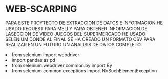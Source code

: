 # WEB-SCARPING
 PARA ESTE PROYTECTO DE EXTRACCION DE DATOS E INFORMACION HE USADO REQUEST PARA MELI Y PARA OBTENER INFORMACION DE LASECCION DE VIDEO JUEGOS DEL SUPERMERCADO HE USADO SELENIUM DONDE AL FINAL SE HA CREADO UN FORMATO CSV PARA REALIZAR EN UN FUTURO UN ANALISIS DE DATOS COMPLETO.
 
 <li>from selenium import webdriver 
 <li>import pandas as pd 
 <li>from selenium.webdriver.common.by import By 
 <li>from selenium.common.exceptions import NoSuchElementException 
